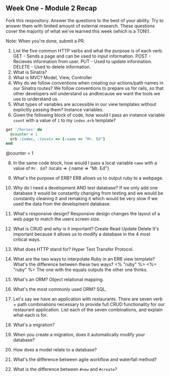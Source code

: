 ## Week One - Module 2 Recap

Fork this respository. Answer the questions to the best of your ability. Try to answer them with limited amount of external research. These questions cover the majority of what we've learned this week (which is a TON!). 

Note: When you're done, submit a PR. 

1. List the five common HTTP verbs and what the purpose is of each verb.
GET - Sends a page and can be used to input information.
POST - Recieves information from user.
PUT - Used to update information.
DELETE - Used to delete information.
2. What is Sinatra?
4. What is MVC?
Model, View, Controller
5. Why do we follow conventions when creating our actions/path names in our Sinatra routes?
We follow conventions to prepare us for rails, so that other developers will understand us andbecause we want the tools we use to understand us.
6. What types of variables are accessible in our view templates without explicitly passing them?
Instance variables.
7. Given the following block of code, how would I pass an instance variable `count` with a value of `1` to my `index.erb` template?
  
  ```ruby
  get '/horses' do
    @counter = 1
    erb :index, :locals => {:name => "Mr. Ed"}
  end
  ```
@counter = 1

8. In the same code block, how would I pass a local variable `name` with a value of `Mr. Ed`?
 :locals => {:name => "Mr. Ed"}
9. What's the purpose of ERB?
ERB allows us to output ruby to a webpage.
10. Why do I need a development AND test database?
If we only add one database it would be constantly changing from testing and we would be constantly cleaning it and remaking it which would be very slow if we used the data from the development database.
11. What's responsive design?
Responsive design changes the layout of a web page to match the users screen size.
12. What is CRUD and why is it important?
Create
Read
Update
Delete
It's important because it allows us to modify a database in the 4 most critical ways.
13. What does HTTP stand for?
Hyper Text Transfer Protocol.
14. What are the two ways to interpolate Ruby in an ERB view template? What's the difference between these two ways?
<% "ruby" %>
<%= "ruby" %>
The one with the equals outputs the other one thinks.
15. What's an ORM?
Object relational mapping.
16. What's the most commonly used ORM?
SQL.
17. Let's say we have an application with restaurants. There are seven verb + path combinations necessary to provide full CRUD functionality for our restaurant application. List each of the seven combinations, and explain what each is for.

18. What's a migration? 
19. When you create a migration, does it automatically modify your database?
20. How does a model relate to a database?
21. What's the difference between agile workflow and waterfall method?
22. What is the difference between `#new` and `#create`?
